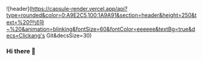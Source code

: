 ![header](https://capsule-render.vercel.app/api?type=rounded&color=0:A9E2C5,100:1A9A91&section=header&height=250&text=%20안녕햐~%20&animation=blinking&fontSize=60&fontColor=eeeeee&textBg=true&decs=Clickang's Git&decsSize=30)
### Hi there 👋

<!--
**clickang/clickang** is a ✨ _special_ ✨ repository because its `README.md` (this file) appears on your GitHub profile.

Here are some ideas to get you started:

- 🔭 I’m currently working on ...
- 🌱 I’m currently learning ...
- 👯 I’m looking to collaborate on ...
- 🤔 I’m looking for help with ...
- 💬 Ask me about ...
- 📫 How to reach me: ...
- 😄 Pronouns: ...
- ⚡ Fun fact: ...
-->
